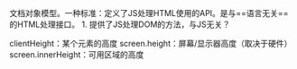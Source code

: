 文档对象模型。一种标准：定义了JS处理HTML使用的API。是与==语言无关==的HTML处理接口。
	1. 提供了JS处理DOM的方法，与JS无关？

clientHeight：某个元素的高度
screen.height：屏幕/显示器高度（取决于硬件）
screen.innerHeight：可用区域的高度